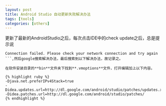 ```yaml
---
layout: post
title: Android Studio 自动更新失败解决办法
tags: [tools]
categories: [others]
---
```


更新了最新的AndroidStudio之后，每次点击IDE中的check update之后，总是提示说
```
Connection failed. Please check your network connection and try again
```,然后google搜索解决办法，最后搜索到以下解决办法，故记录之。

在软件安装目录的**bin**文件夹下找到**.vmoptions**文件，打开编辑加上以下内容。

{% highlight ruby %}
-Djava.net.preferIPv4Stack=true
-Didea.updates.url=http://dl.google.com/android/studio/patches/updates.xml
-Didea.patches.url=http://dl.google.com/android/studio/patches/
{% endhighlight %}